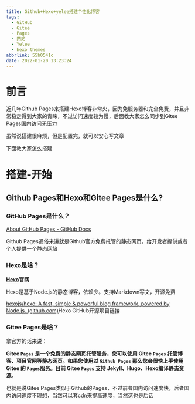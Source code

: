 ```yaml
---
title: Github+Hexo+yelee搭建个性化博客
tags:
  - GitHub
  - Gitee
  - Pages
  - 网站
  - Yelee
  - hexo themes
abbrlink: 55b0541c
date: 2022-01-20 13:23:24
---
```


# 前言



近几年Github Pages来搭建Hexo博客非常火，因为免服务器和完全免费，并且非常稳定得到大家的青睐，不过访问速度较为慢，后面教大家怎么同步到Gitee Pages国内访问无压力

虽然说搭建很麻烦，但是配置完，就可以安心写文章

下面教大家怎么搭建

# 搭建-开始

## Github Pages和Hexo和Gitee Pages是什么?

### GitHub Pages是什么？

[About GitHub Pages - GitHub Docs](https://docs.github.com/en/pages/getting-started-with-github-pages/about-github-pages)

Github Pages通俗来讲就是Github官方免费托管的静态网页，给开发者提供或者个人提供一个静态网站



### Hexo是啥？

**[Hexo](https://hexo.io/zh-cn/)官网**

Hexo是基于Node.js的静态博客，依赖少。支持Markdown写文，开源免费

[hexojs/hexo: A fast, simple & powerful blog framework, powered by Node.js. (github.com)](https://github.com/hexojs/hexo)Hexo GitHub开源项目链接



### Gitee Pages是啥？

拿官方的话来说：

**Gitee `Pages` 是一个免费的静态网页托管服务，您可以使用 Gitee `Pages` 托管博客、项目官网等静态网页。如果您使用过 `Github Pages` 那么您会很快上手使用 Gitee 的 `Pages`服务。目前 Gitee `Pages` 支持 Jekyll、Hugo、Hexo编译静态资源。**

也就是说Gitee Pages类似于Github的Pages，不过前者国内访问速度快，后者国内访问速度不理想，当然可以套cdn来提高速度，当然这也是后话
